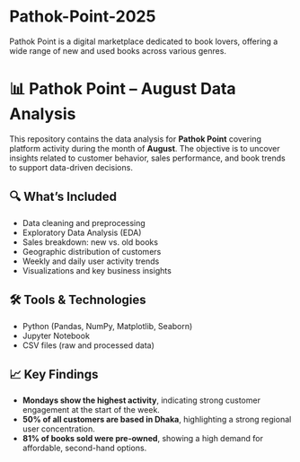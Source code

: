 # Pathok-Point-2025
Pathok Point is a digital marketplace dedicated to book lovers, offering a wide range of new and used books across various genres.
# 📊 Pathok Point – August Data Analysis

This repository contains the data analysis for **Pathok Point** covering platform activity during the month of **August**. 
The objective is to uncover insights related to customer behavior, sales performance, and book trends to support data-driven decisions.

## 🔍 What’s Included

- Data cleaning and preprocessing  
- Exploratory Data Analysis (EDA)  
- Sales breakdown: new vs. old books  
- Geographic distribution of customers  
- Weekly and daily user activity trends  
- Visualizations and key business insights

## 🛠 Tools & Technologies

- Python (Pandas, NumPy, Matplotlib, Seaborn)  
- Jupyter Notebook  
- CSV files (raw and processed data)

## 📈 Key Findings

- **Mondays show the highest activity**, indicating strong customer engagement at the start of the week.  
- **50% of all customers are based in Dhaka**, highlighting a strong regional user concentration.  
- **81% of books sold were pre-owned**, showing a high demand for affordable, second-hand options.



